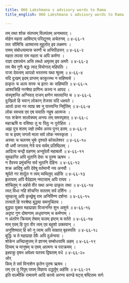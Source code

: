 ```yaml
---
title: 066 Lakshmana s advisory words to Rama
title_english: 066 Lakshmana s advisory words to Rama

---
```

तम् तथा शोक संतप्तम् विलपंतम् अनाथवत् ।  
मोहेन महता आविष्टम् परिद्यूनम् अचेतनम् ॥ ४-६६-१  
ततः सौमित्रिः आश्वास्य मुहूर्तात् इव लक्ष्मणः ।  
रामम् संबोधयामास चरणौ च अभिपीडयन् ॥ ४-६६-२  
महता तपसा राम महता च अपि कर्मणा ।  
राज्ञा दशरथेन असि लब्धो अमृतम् इव अमरैः ॥ ४-६६-३  
तव चैव गुणैः बद्धः त्वत् वियोगात् महिपतिः ।  
राजा देवत्वम् आपन्नो भरतस्य यथा श्रुतम् ॥ ४-६६-४  
यदि दुःखम् इदम् प्राप्तम् काकुत्स्थ न सहिष्यसे ।  
प्राकृतः च अल्प सत्त्वः च इतरः कः सहिष्यति ॥ ४-६६-५  
आश्वसिहि नरश्रेष्ठ प्राणिनः कस्य न आपद ।  
संस्पृशन्ति अग्निवत् राजन् क्षणेन व्यपयान्ति च ॥ ४-६६-६  
दुःखितो हि भवान् लोकान् तेजसा यदि धक्ष्यते ।  
आर्ताः प्रजा नर व्याघ्र क्व नु यास्यन्ति निर्वृतिम् ॥ ४-६६-७  
लोक स्वभाव एव एष ययातिः नहुष आत्मजः ।  
गतः शक्रेण सालोक्यम् अनयः तम् समस्पृशत् ॥ ४-६६-८  
महाऋषि यः वसिष्ठः तु यः पितुः नः पुरोहितः ।  
अह्ना पुत्र शतम् जज्ञे तथैव अस्य पुनर् हतम् ॥ ४-६६-९  
या च इयम् जगतो माता सर्व लोक नमस्कृता ।  
अस्याः च चलनम् भूमेः दृश्यते कोसलेश्वर ॥ ४-६६-१०  
यौ धर्मौ जगताम् नेत्रे यत्र सर्वम् प्रतिष्ठितम् ।  
आदित्य चन्द्रौ ग्रहणम् अभ्युपेतौ महाबलौ ॥ ४-६६-११  
सुमहान्ति अपि भूतानि देवाः च पुरुष ऋषभ ।  
न दैवस्य प्रमुंचन्ति सर्व भूतानि देहिनः ॥ ४-६६-१२  
शक्र आदिषु अपि देवेषु वर्तमानौ नय अनयौ ।  
श्रूयेते नर शार्दूल न त्वम् व्यथितुम् अर्हसि ॥ ४-६६-१३  
हृतायाम् अपि वैदेह्याम् नष्टायाम् अपि राघव ।  
शोचितुम् न अर्हसे वीर यथा अन्यः प्राकृतः तथा ॥ ४-६६-१४  
त्वत् विधा नहि शोचन्ति सततम् सर्व दर्शिनः ।  
सुमहत्सु अपि कृच्छ्रेषु राम अनिर्विण्ण दर्शनाः ॥ ४-६६-१५  
तत्त्वतो हि नरश्रेष्ठ बुद्ध्या समनुचिंतय ।  
बुद्ध्या युक्ता महाप्राज्ञा विजानन्ति शुभ अशुभे ॥ ४-६६-१६  
अदृष्ट गुण दोषाणाम् अधृवाणाम् च कर्मणाम् ।  
न अंतरेण क्रियाम् तेषाम् फलम् इष्टम् च वर्तते ॥ ४-६६-१७  
माम् एवम् हि पुरा वीर त्वम् एव बहुशो उक्तवान् ।  
अनुशिष्यात् हि को नु त्वाम् अपि साक्षात् बृहस्पतिः ॥ ४-६६-१८  
बुद्धिः च ते महाप्राज्ञ देवैः अपि दुर्अन्वया ।  
शोकेन अभिप्रसुप्तम् ते ज्ञानम् सम्बोधयामि अहम् ॥ ४-६६-१९  
दिव्यम् च मानुषम् च एवम् आत्मनः च पराक्रमम् ।  
इक्ष्वाकु वृषभ अवेक्ष्य यतस्व द्विषताम् वधे ॥ ४-६६-२०  
ओर्  
किम् ते सर्व विनाशेन कृतेन पुरुष ऋषभ ।  
तम् एव तु रिपुम् पापम् विज्ञाय उद्धर्तुम् अर्हसि ॥ ४-६६-२१  
इति वाल्मीकि रामायणे आदि काव्ये अरण्य काण्डे षट्स् षष्टितमः सर्गः
